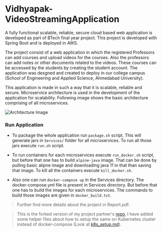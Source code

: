 # Vidhyapak-VideoStreamingApplication
	
A fully functional scalable, reliable, secure cloud based web application is developed as part of BTech final year project. This project is developed with Spring Boot and is deployed in AWS.

The project consist of a web application in which the registered Professors can add courses and upload videos for the courses. Also the professors can add notes or other documents related to the videos. These courses can be accessed by the students by creating the student account. The application was desgned and created to deploy in our college campus (School of Engineering and Applied Science, Ahmedabad University). 

This application is made in such a way that it is scalable, reliable and secure. Microservice architecture is used in the development of the application for scalability. Following image shows the basic architecture comprising of all microservices.

![Architecture Image](arch.png)

### Run Application 

* To package the whole application run `package.sh` script. This will generate jars in `Services/` folder for all microservices. To run all those jars execute `run.sh` script.

* To run containers for each microservices execute `run_docker.sh` script, but before that one has to build `alpine-java` image. That can be done by pulling basic alipne image and downloading java 11 in that than saving that image. To kill all the containers execute `kill_docker.sh`.

* Also one can run `docker-compose up` in the Services directory. The docker-compose.yml file is present in Services directory. But before that one has to build the images for each microservices. The commands to build those images are given in `docker_build.txt`.

> Further find more details about the project in Report.pdf. 

> This is the forked version of my project partner's [repo](https://github.com/hetjagani/Vidhyapak-VideoStreamingApplication), I have added some helper files about how to setup the same on Kubernetes cluster instead of docker-compose (Look at [k8s_setup.md](k8s_setup.md)).
